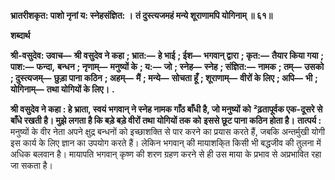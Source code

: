 **भ्रातरीशकृत: पाशो नृनां य: स्नेहसंज्ञित: ।** **तं दुस्त्यजमहं मन्ये शूराणामपि योगिनाम् ॥ ६१॥** 

**शब्दार्थ** 

**श्री-वसुदेव: उवाच—** **श्री वसुदेव ने कहा** **; भ्रात:—** **हे भाई** **; ईश—** **भगवान् द्वारा** **; कृत:—** **तैयार किया गया** **; पाश:—** **फन्दा,** **बन्धन** **; नृणाम्—** **मनुष्यों के** **; य:—** **जो** **; स्नेह—** **स्नेह** **; संज्ञित:—** **नामक** **; तम्—** **उसको** **; दुस्त्यजम्—** **छुड़ा पाना कठिन** **; अहम्—** **मैं** **; मन्ये—** **सोचता हूँ** **; शूराणाम्—** **वीरों के लिए** **; अपि—** **भी** **; योगिनाम्—** **तथा योगियों के लिए।** **.** 

**श्री वसुदेव ने कहा : हे भ्राता, स्वयं भगवान् ने स्नेह नामक गाँठ बाँधी है, जो मनुष्यों को** **²ढ़तापूर्वक एक-दूसरे से बाँधे रखती है। मुझे लगता है कि बड़े बड़े वीरों तथा योगियों तक को** **इससे छूट पाना कठिन होता है।** **तात्पर्य :** मनुष्यों के वीर नेता अपने क्षुद्र बन्धनों को इच्छाशक्ति से पार करने का प्रयास करते हैं, जबकि अन्तर्मुखी योगी इस कार्य के लिए ज्ञान का उपयोग करते हैं। लेकिन भगवान् की मायाशकि्त किसी भी बद्धजीव की तुलना में अधिक बलवान है। मायापति भगवान् कृष्ण की शरण ग्रहण करने से ही उस माया के प्रभाव से अप्रभावित रहा जा सकता है।  